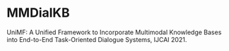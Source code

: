 # MMDialKB
UniMF: A Unified Framework to Incorporate Multimodal Knowledge Bases into End-to-End Task-Oriented Dialogue Systems, IJCAI 2021.
